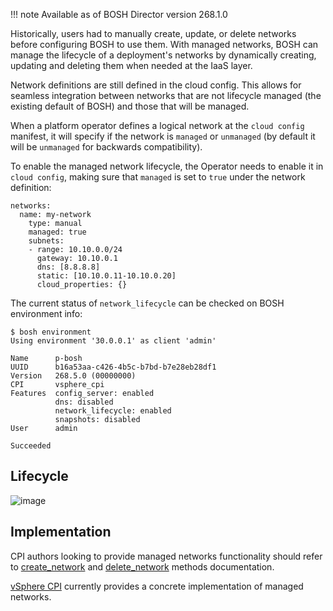!!! note
    Available as of BOSH Director version 268.1.0

Historically, users had to manually create, update, or delete networks before configuring BOSH to use them. With managed networks, BOSH can manage the lifecycle of a deployment's networks by dynamically creating, updating and deleting them when needed at the IaaS layer.

Network definitions are still defined in the cloud config. This allows for seamless integration between networks that are not lifecycle managed (the existing default of BOSH) and those that will be managed.

When a platform operator defines a logical network at the `cloud config` manifest, it will specify if the network is `managed` or `unmanaged` (by default it will be `unmanaged` for backwards compatibility).

To enable the managed network lifecycle, the Operator needs to enable it in `cloud config`, making sure that `managed` is set to `true` under the network definition:

```
networks:
  name: my-network
    type: manual
    managed: true
    subnets:
    - range: 10.10.0.0/24
      gateway: 10.10.0.1
      dns: [8.8.8.8]
      static: [10.10.0.11-10.10.0.20]
      cloud_properties: {}
```

The current status of `network_lifecycle` can be checked on BOSH environment info:
```
$ bosh environment
Using environment '30.0.0.1' as client 'admin'

Name      p-bosh
UUID      b16a53aa-c426-4b5c-b7bd-b7e28eb28df1
Version   268.5.0 (00000000)
CPI       vsphere_cpi
Features  config_server: enabled
          dns: disabled
          network_lifecycle: enabled
          snapshots: disabled
User      admin

Succeeded
```

## Lifecycle

![image](images/managed_network_lifecycle.png)


## Implementation

CPI authors looking to provide managed networks functionality should refer to [create_network](./cpi-api-v1-method/create-network.md) and [delete_network](./cpi-api-v1-method/delete-network.md) methods documentation.

[vSphere CPI](vsphere-cpi.md#networks) currently provides a concrete implementation of managed networks.